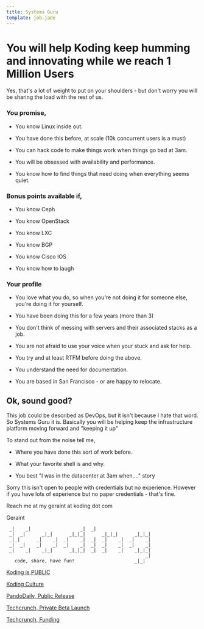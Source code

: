 ```yaml
---
title: Systems Guru
template: job.jade
---
```


# You will help Koding keep humming and innovating while we reach 1 Million Users

Yes, that's a lot of weight to put on your shoulders - but don't worry you will be sharing the load with the rest of us.

### You promise,

* You know Linux inside out.

* You have done this before, at scale (10k concurrent users is a must)

* You can hack code to make things work when things go bad at 3am.

* You will be obsessed with availability and performance.

* You know how to find things that need doing when everything seems quiet.

### Bonus points available if,

* You know Ceph

* You know OpenStack

* You know LXC

* You know BGP

* You know Cisco IOS

* You know how to laugh

### Your profile

* You love what you do, so when you're not doing it for someone else, you're doing it for yourself.

* You have been doing this for a few years (more than 3)

* You don't think of messing with servers and their associated stacks as a job.

* You are not afraid to use your voice when your stuck and ask for help.

* You try and at least RTFM before doing the above.

* You understand the need for documentation.

* You are based in San Francisco - or are happy to relocate.

## Ok, sound good?

This job could be described as DevOps, but it isn't because I hate that word. So Systems Guru it is. Basically you will be helping keep the infrastructure platform moving forward and "keeping it up"

To stand out from the noise tell me,

* Where you have done this sort of work before.

* What your favorite shell is and why.

* You best "I was in the datacenter at 3am when...." story

Sorry this isn't open to people with credentials but no experience. However if you have lots of experience but no paper credentials - that's fine.

Reach me at my geraint at koding dot com

Geraint

```
 _|    _|                  _|  _|
 _|  _|      _|_|      _|_|_|      _|_|_|      _|_|_|
 _|_|      _|    _|  _|    _|  _|  _|    _|  _|    _|
 _|  _|    _|    _|  _|    _|  _|  _|    _|  _|    _|
 _|    _|    _|_|      _|_|_|  _|  _|    _|    _|_|_|
                                                   _|
   code, share, have fun!                      _|_|
```

[Koding is PUBLIC](http://blog.koding.com/2013/08/koding-is-public/)

[Koding Culture](http://blog.koding.com/2012/06/we-want-to-date-not-hire/)

[PandoDaily, Public Release](http://pandodaily.com/2013/08/09/koding-launches-to-make-programming-as-easy-as-hailing-a-cab/)

[Techcrunch, Private Beta Launch](http://techcrunch.com/2012/07/24/koding-launch/)

[Techcrunch, Funding](http://techcrunch.com/2012/12/20/koding-7-25m-matrix-partners/)
